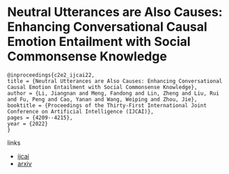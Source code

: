# Neutral Utterances are Also Causes: Enhancing Conversational Causal Emotion Entailment with Social Commonsense Knowledge

```
@inproceedings{c2e2_ijcai22,
title = {Neutral Utterances are Also Causes: Enhancing Conversational Causal Emotion Entailment with Social Commonsense Knowledge},
author = {Li, Jiangnan and Meng, Fandong and Lin, Zheng and Liu, Rui and Fu, Peng and Cao, Yanan and Wang, Weiping and Zhou, Jie},
booktitle = {Proceedings of the Thirty-First International Joint Conference on Artificial Intelligence (IJCAI)},
pages = {4209--4215},
year = {2022}
}
```

links
- [ijcai](https://www.ijcai.org/Proceedings/2022/584)
- [arxiv](https://arxiv.org/abs/2205.00759)

